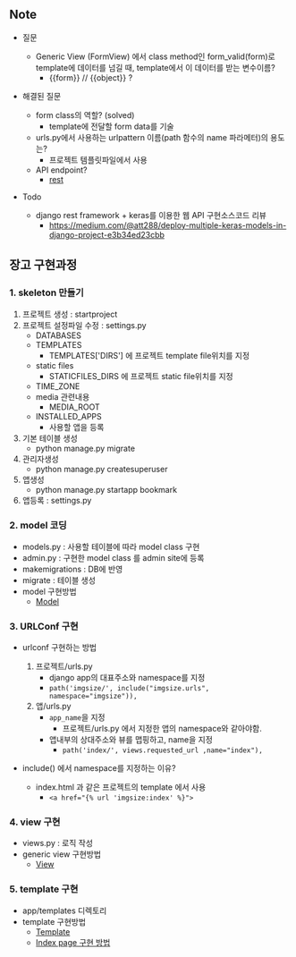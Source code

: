 
## Note

* 질문
	* Generic View (FormView) 에서 class method인 form_valid(form)로 template에 데이터를 넘길 때, template에서 이 데이터를 받는 변수이름?
		* {{form}} // {{object}} ?

* 해결된 질문
	* form class의 역할? (solved)
		* template에 전달할 form data를 기술	
	* urls.py에서 사용하는 urlpattern 이름(path 함수의 name 파라메터)의 용도는?
		* 프로젝트 템플릿파일에서 사용
	* API endpoint?
		* [rest](docs/rest.MD)
		
* Todo
	* django rest framework + keras를 이용한 웹 API 구현소스코드 리뷰
		* https://medium.com/@att288/deploy-multiple-keras-models-in-django-project-e3b34ed23cbb

## 장고 구현과정

### 1. skeleton 만들기

1) 프로젝트 생성 : startproject
2) 프로젝트 설정파일 수정 : settings.py
    * DATABASES
    * TEMPLATES
        * TEMPLATES['DIRS'] 에 프로젝트 template file위치를 지정
    * static files
        * STATICFILES_DIRS 에 프로젝트 static file위치를 지정
    * TIME_ZONE
    * media 관련내용
        * MEDIA_ROOT
    * INSTALLED_APPS
        * 사용할 앱을 등록
3) 기본 테이블 생성
    * python manage.py migrate
4) 관리자생성
    * python manage.py createsuperuser
5) 앱생성
    * python manage.py startapp bookmark
6) 앱등록 : settings.py


### 2. model 코딩

* models.py : 사용할 테이블에 따라 model class 구현
* admin.py : 구현한 model class 를 admin site에 등록
* makemigrations : DB에 반영
* migrate : 테이블 생성
* model 구현방법
	* [Model](docs/Model.MD)

### 3. URLConf 구현

* urlconf 구현하는 방법
	1) 프로젝트/urls.py
 		* django app의 대표주소와 namespace를 지정
		* ```path('imgsize/', include("imgsize.urls", namespace="imgsize")),```
	2) 앱/urls.py
		* ```app_name```을 지정
			* 프로젝트/urls.py 에서 지정한 앱의 namespace와 같아야함.
		* 앱내부의 상대주소와 뷰를 맵핑하고, name을 지정
			* ```path('index/', views.requested_url ,name="index"),```

* include() 에서 namespace를 지정하는 이유?
	* index.html 과 같은 프로젝트의 template 에서 사용
		* ```<a href="{% url 'imgsize:index' %}">```

### 4. view 구현

* views.py : 로직 작성
* generic view 구현방법
	* [View](docs/View.MD)


### 5. template 구현

* app/templates 디렉토리
* template 구현방법
	* [Template](docs/Template.MD)
	* [Index page 구현 방법](docs/IndexTemplate.MD)


